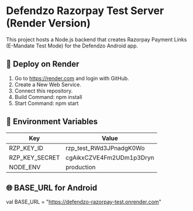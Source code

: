 ﻿# Defendzo Razorpay Test Server (Render Version)

This project hosts a Node.js backend that creates Razorpay Payment Links (E-Mandate Test Mode) for the Defendzo Android app.

## 🚀 Deploy on Render

1. Go to https://render.com and login with GitHub.
2. Create a New Web Service.
3. Connect this repository.
4. Build Command: npm install
5. Start Command: npm start

## 🔐 Environment Variables

| Key | Value |
|-----|--------|
| RZP_KEY_ID | rzp_test_RWd3JPnadgK0Wo |
| RZP_KEY_SECRET | cgAikxCZVE4Fm2UDm1p3Dryn |
| NODE_ENV | production |

## 🌐 BASE_URL for Android
val BASE_URL = "https://defendzo-razorpay-test.onrender.com"
